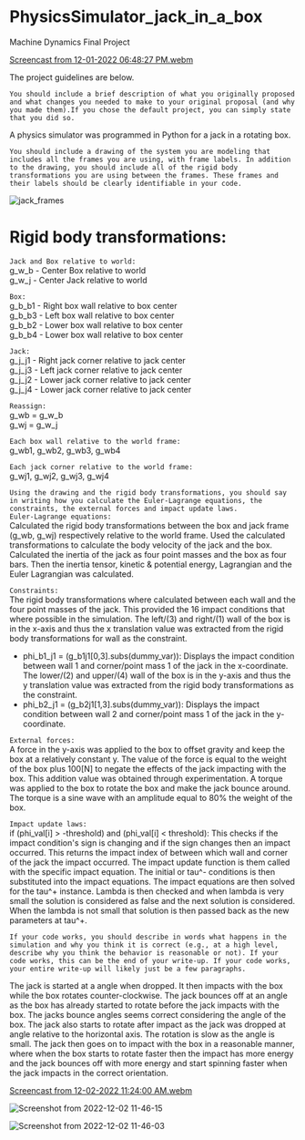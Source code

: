 # PhysicsSimulator_jack_in_a_box
Machine Dynamics Final Project

[Screencast from 12-01-2022 06:48:27 PM.webm](https://user-images.githubusercontent.com/60977336/205214226-b14207b7-afa2-44e5-856c-bc6335cf23ab.webm)

The project guidelines are below.

`You should include a brief description of what you originally proposed and what changes you needed to make to your original proposal (and why you made them).If you chose the default project, you can simply state that you did so.`

A physics simulator was programmed in Python for a jack in a rotating box.

`You should include a drawing of the system you are modeling that includes all the frames you are using, with frame labels. In addition to the drawing, you should include all of the rigid body transformations you are using between the frames. These frames and their labels should be clearly identifiable in your code.`

![jack_frames](https://user-images.githubusercontent.com/60977336/206024511-a20bb4dd-8586-45b8-900b-df8227b8c6a0.)

# Rigid body transformations: <br />
`Jack and Box relative to world:` <br />
g_w_b - Center Box relative to world <br />
g_w_j - Center Jack relative to world <br />

`Box:` <br />
g_b_b1 - Right box wall relative to box center <br />
g_b_b3 - Left box wall relative to box center <br />
g_b_b2 - Lower box wall relative to box center <br />
g_b_b4 - Lower box wall relative to box center <br />

`Jack:` <br />
g_j_j1 - Right jack corner relative to jack center <br />
g_j_j3 - Left jack corner relative to jack center <br />
g_j_j2 - Lower jack corner relative to jack center <br />
g_j_j4 - Lower jack corner relative to jack center <br />

`Reassign:` <br />
g_wb = g_w_b <br />
g_wj = g_w_j <br />

`Each box wall relative to the world frame:` <br />
g_wb1, g_wb2, g_wb3, g_wb4 <br />

`Each jack corner relative to the world frame:` <br />
g_wj1, g_wj2, g_wj3, g_wj4 <br />


`Using the drawing and the rigid body transformations, you should say in writing how you calculate the Euler-Lagrange equations, the constraints, the external forces and impact update laws.`
<br />
`Euler-Lagrange equations:` <br />
Calculated the rigid body transformations between the box and jack frame (g_wb, g_wj) respectively relative to the world frame.
Used the calculated transformations to calculate the body velocity of the jack and the box.
Calculated the inertia of the jack as four point masses and the box as four bars.
Then the inertia tensor, kinetic & potential energy, Lagrangian and the Euler Lagrangian was calculated. <br />

`Constraints:` <br />
The rigid body transformations where calculated between each wall and the four point masses of the jack.
This provided the 16 impact conditions that where possible in the simulation. The left/(3) and right/(1) wall of
the box is in the x-axis and thus the x translation value was extracted from the rigid body transformations
for wall as the constraint. <br />
- phi_b1_j1 = (g_b1j1[0,3].subs(dummy_var)): Displays the impact condition between wall 1 and corner/point
mass 1 of the jack in the x-coordinate. The lower/(2) and upper/(4) wall of the box is in the y-axis and thus the y 
translation value was extracted from the rigid body transformations as the constraint.
- phi_b2_j1 = (g_b2j1[1,3].subs(dummy_var)): Displays the impact condition between wall 2 and corner/point
mass 1 of the jack in the y-coordinate. <br />

`External forces:` <br />
A force in the y-axis was applied to the box to offset gravity and keep the box at a relatively constant y.
The value of the force is equal to the weight of the box plus 100[N] to negate the effects of the jack 
impacting with the box. This addition value was obtained through experimentation.
A torque was applied to the box to rotate the box and make the jack bounce around. The torque is a sine wave
with an amplitude equal to 80% the weight of the box. <br />

`Impact update laws:` <br />
if (phi_val[i] > -threshold) and (phi_val[i] < threshold): This checks if the impact condition's sign is changing
and if the sign changes then an impact occurred. This returns the impact index of between which wall and corner of
the jack the impact occurred. The impact update function is them called with the specific impact equation. The
initial or tau^- conditions is then substituted into the impact equations. The impact equations are then solved for
the tau^+ instance. Lambda is then checked and when lambda is very small the solution is considered as false and the
next solution is considered. When the lambda is not small that solution is then passed back as the new parameters at
tau^+. <br />

`If your code works, you should describe in words what happens in the simulation and why you think it is correct (e.g., at a high level, describe why you think the behavior is reasonable or not). If your code works, this can be the end of your write-up. If your code works, your entire write-up will likely just be a few paragraphs.` <br />

The jack is started at a angle when dropped. It then impacts with the box while the box rotates counter-clockwise.
The jack bounces off at an angle as the box has already started to rotate before the jack impacts with the box.
The jacks bounce angles seems correct considering the angle of the box. The jack also starts to rotate after impact
as the jack was dropped at angle relative to the horizontal axis. The rotation is slow as the angle is small. The 
jack then goes on to impact with the box in a reasonable manner, where when the box starts to rotate faster then the
impact has more energy and the jack bounces off with more energy and start spinning faster when the jack impacts in the
correct orientation. <br />

[Screencast from 12-02-2022 11:24:00 AM.webm](https://user-images.githubusercontent.com/60977336/206024053-407633ef-9d48-4a3c-9614-83a213135da8.webm)


![Screenshot from 2022-12-02 11-46-15](https://user-images.githubusercontent.com/60977336/206024254-188a8f56-068d-4f88-ac35-bd1887c46436.png)

![Screenshot from 2022-12-02 11-46-03](https://user-images.githubusercontent.com/60977336/206024411-79657b40-7e94-48de-b279-ae0100651859.png)


